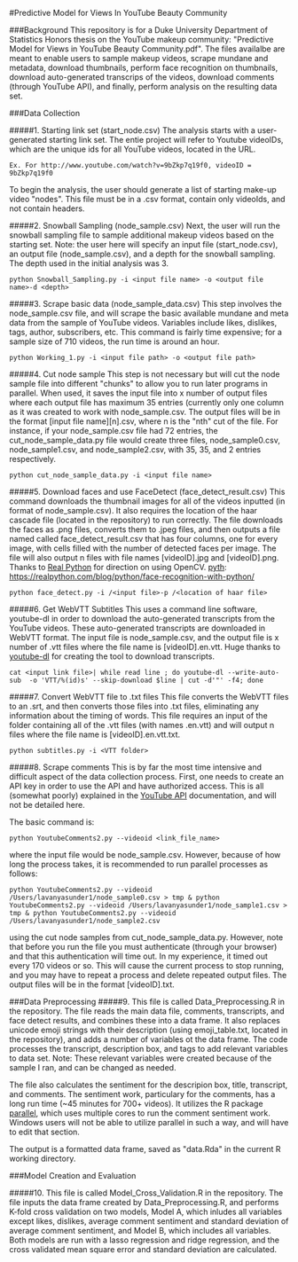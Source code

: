 #Predictive Model for Views In YouTube Beauty Community 

###Background
This repository is for a Duke University Department of Statistics Honors thesis on the YouTube makeup community: "Predictive Model for Views in YouTube Beauty Community.pdf". The files availalbe are meant to enable users to sample makeup videos, scrape mundane and metadata, download thumbnails, perform face recognition on thumbnails, download auto-generated transcrips of the videos, download comments (through YouTube API), and finally, perform analysis on the resulting data set.

###Data Collection 

#####1. Starting link set (start_node.csv)
The analysis starts with a user-generated starting link set. The entie project will refer to Youtube videoIDs, which are the unique ids for all YouTube videos, located in the URL. 
```
Ex. For http://www.youtube.com/watch?v=9bZkp7q19f0, videoID = 9bZkp7q19f0
```
To begin the analysis, the user should generate a list of starting make-up video "nodes". This file must be in a .csv format, contain only videoIds, and not contain headers. 

#####2. Snowball Sampling (node_sample.csv)
Next, the user will run the snowball sampling file to sample additional makeup videos based on the starting set. Note: the user here will specify an input file (start_node.csv), an output file (node_sample.csv), and a depth for the snowball sampling. The depth used in the initial analysis was 3.
```
python Snowball_Sampling.py -i <input file name> -o <output file name>-d <depth>
```

#####3. Scrape basic data (node_sample_data.csv)
This step involves the node_sample.csv file, and will scrape the basic available mundane and meta data from the sample of YouTube videos. Variables include likes, dislikes, tags, author, subscribers, etc. This command is fairly time expensive; for a sample size of 710 videos, the run time is around an hour. 
```
python Working_1.py -i <input file path> -o <output file path>
```

#####4. Cut node sample 
This step is not necessary but will cut the node sample file into different "chunks" to allow you to run later programs in parallel. When used, it saves the input file into x number of output files where each output file has maximum 35 entries (currently only one column as it was created to work with node_sample.csv. The output files will be in the format [input file name][n].csv, where n is the "nth" cut of the file. For instance, if your node_sample.csv file had 72 entries, the cut_node_sample_data.py file would create three files, node_sample0.csv, node_sample1.csv, and node_sample2.csv, with 35, 35, and 2 entries respectively. 
```
python cut_node_sample_data.py -i <input file name>
```
#####5. Download faces and use FaceDetect (face_detect_result.csv)
This command downloads the thumbnail images for all of the videos inputted (in format of node_sample.csv). It also requires the location of the haar cascade file (located in the repository) to run correctly. The file downloads the faces as .png files, converts them to .jpeg files, and then outputs a file named called face_detect_result.csv that has four columns, one for every image, with cells filled with the number of detected faces per image. The file will also output n files with file names [videoID].jpg and [videoID].png. Thanks to [Real Python][pyth] for direction on using OpenCV. 
[pyth]: https://realpython.com/blog/python/face-recognition-with-python/
```
python face_detect.py -i /<input file>-p /<location of haar file>
```

#####6. Get WebVTT Subtitles
This uses a command line software, youtube-dl in order to download the auto-generated transcripts from the YouTube videos. These auto-generated transcripts are downloaded in WebVTT format. The input file is node_sample.csv, and the output file is x number of .vtt files where the file name is [videoID].en.vtt. Huge thanks to [youtube-dl][dl] for creating the tool to download transcripts.  
```
cat <input link file>| while read line ; do youtube-dl --write-auto-sub  -o 'VTT/%(id)s' --skip-download $line | cut -d'"' -f4; done
```

#####7. Convert WebVTT file to .txt files 
This file converts the WebVTT files to an .srt, and then converts those files into .txt files, eliminating any information about the timing of words. This file requires an input of the folder containing all of the .vtt files (with names <videoID>.en.vtt) and will output n files where the file name is [videoID].en.vtt.txt. 

```
python subtitles.py -i <VTT folder>
```
#####8. Scrape comments
This is by far the most time intensive and difficult aspect of the data collection process. First, one needs to create an API key in order to use the API and have authorized access. This is all (somewhat poorly) explained in the [YouTube API][api] documentation, and will not be detailed here. 

The basic command is:
```
python YoutubeComments2.py --videoid <link_file_name>
```
where the input file would be node_sample.csv. However, because of how long the process takes, it is recommended to run parallel processes as follows:

```
python YoutubeComments2.py --videoid /Users/lavanyasunder1/node_sample0.csv > tmp & python YoutubeComments2.py --videoid /Users/lavanyasunder1/node_sample1.csv > tmp & python YoutubeComments2.py --videoid /Users/lavanyasunder1/node_sample2.csv  
```

using the cut node samples from cut_node_sample_data.py. However, note that before you run the file you must authenticate (through your browser) and that this authentication will time out. In my experience, it timed out every 170 videos or so. This will cause the current process to stop running, and you may have to repeat a process and delete repeated output files. The output files will be in the format [videoID].txt. 

###Data Preprocessing 
#####9. This file is called Data_Preprocessing.R in the repository. The file reads the main data file, comments, transcripts, and face detect results, and combines these into a data frame. It also replaces unicode emoji strings with their description (using emoji_table.txt, located in the repository), and adds a number of variables ot the data frame. The code processes the transcript, description box, and tags to add relevant variables to data set. Note: These relevant variables were created because of the sample I ran, and can be changed as needed.

The file also calculates the sentiment for the descripion box, title, transcript, and comments. The sentiment work, particulary for the comments, has a long run time (~45 minutes for 700+ videos). It utilizes the R package [parallel][mc], which uses multiple cores to run the comment sentiment work. Windows users will not be able to utilize parallel in such a way, and will have to edit that section. 

The output is a formatted data frame, saved as "data.Rda" in the current R working directory. 



###Model Creation and Evaluation

#####10. This file is called Model_Cross_Validation.R in the repository. The file inputs the data frame created by Data_Preprocessing.R,
and performs K-fold cross validation on two models, Model A, which inludes all variables except likes, dislikes, average comment sentiment and standard deviation of average comment sentiment, and Model B, which includes all variables. Both models are run with a lasso regression and ridge regression, and the cross validated mean square error and standard deviation are calculated.

[pyth]: https://realpython.com/blog/python/face-recognition-with-python/
[dl]: https://github.com/rg3/youtube-dl
[api]: https://developers.google.com/youtube/v3/getting-started
[mc]:https://stat.ethz.ch/R-manual/R-devel/library/parallel/doc/parallel.pdf

